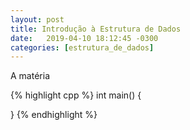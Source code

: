 ```yaml
---
layout: post
title: Introdução à Estrutura de Dados
date:   2019-04-10 18:12:45 -0300
categories: [estrutura_de_dados]
---
```


A matéria

{% highlight cpp %}
int main() {
    
}
{% endhighlight %}